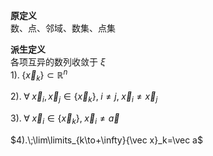 **原定义**  
数、点、邻域、数集、点集  
  
**派生定义**  
各项互异的数列收敛于 $\xi$  
$1).\;\{{\vec x}_k\}\subset\mathbb{R}^n$  
  
$2).\;\forall\;{\vec x}_i,{\vec x}_j\in\{{\vec x}_k\}  
,\;i\neq j,\;{\vec x}_i\neq{\vec x}_j$  
  
$3).\;\forall\;{\vec x}_i\in\{{\vec x}_k\}  
,\;{\vec x}_i\neq{\vec a}$  
  
$4).\;\lim\limits_{k\to+\infty}{\vec x}_k=\vec a$  
